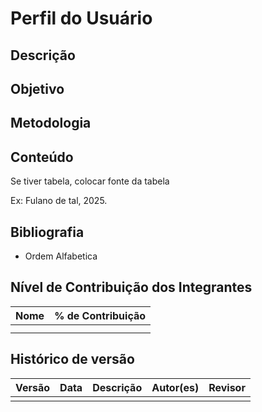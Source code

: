 # Perfil do Usuário

## Descrição 


## Objetivo 



## Metodologia 



## Conteúdo

Se tiver tabela, colocar fonte da tabela 


Ex: Fulano de tal, 2025.


## Bibliografia

- Ordem Alfabetica 



## Nível de Contribuição dos Integrantes

| Nome            | % de Contribuição |
|-----------------|-------------------|
|  |               |
|   |               |



## Histórico de versão 

| Versão | Data        | Descrição                                         | Autor(es)                                     | Revisor                                                                                    |
|:------:|-------------|:--------------------------------------------------|:----------------------------------------------|:-------------------------------------------------------------------------------------------|
|     |   |                  |  | |